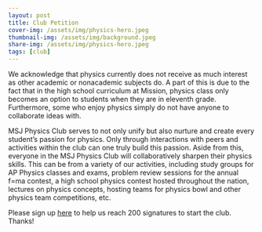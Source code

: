 ```yaml
---
layout: post
title: Club Petition
cover-img: /assets/img/physics-hero.jpeg
thumbnail-img: /assets/img/background.jpeg
share-img: /assets/img/physics-hero.jpeg
tags: [club]
---
```


We acknowledge that physics currently does not receive as much interest as other academic or nonacademic subjects do. A part of this is due to the fact that in the high school curriculum at Mission, physics class only becomes an option to students when they are in eleventh grade. Furthermore, some who enjoy physics simply do not have anyone to collaborate ideas with. 

MSJ Physics Club serves to not only unify but also nurture and create every student’s passion for physics. Only through interactions with peers and activities within the club can one truly build this passion. Aside from this, everyone in the MSJ Physics Club will collaboratively sharpen their physics skills. This can be from a variety of our activities, including study groups for AP Physics classes and exams, problem review sessions for the annual f=ma contest, a high school physics contest hosted throughout the nation, lectures on physics concepts, hosting teams for physics bowl and other physics team competitions, etc. 


Please sign up [here](https://forms.gle/jMftTfoKx9xsUSmPA) to help us reach 200 signatures to start the club. Thanks!
